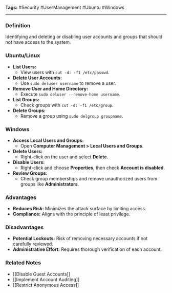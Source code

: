 **Tags:** #Security #UserManagement #Ubuntu #Windows

---

### **Definition**

Identifying and deleting or disabling user accounts and groups that should not have access to the system.

### **Ubuntu/Linux**

- **List Users:**
    - View users with `cut -d: -f1 /etc/passwd`.
- **Delete User Accounts:**
    - Use `sudo deluser username` to remove a user.
- **Remove User and Home Directory:**
    - Execute `sudo deluser --remove-home username`.
- **List Groups:**
    - Check groups with `cut -d: -f1 /etc/group`.
- **Delete Groups:**
    - Remove a group using `sudo delgroup groupname`.

### **Windows**

- **Access Local Users and Groups:**
    - Open **Computer Management > Local Users and Groups**.
- **Delete Users:**
    - Right-click on the user and select **Delete**.
- **Disable Users:**
    - Right-click and choose **Properties**, then check **Account is disabled**.
- **Review Groups:**
    - Check group memberships and remove unauthorized users from groups like **Administrators**.

### **Advantages**

- **Reduces Risk:** Minimizes the attack surface by limiting access.
- **Compliance:** Aligns with the principle of least privilege.

### **Disadvantages**

- **Potential Lockouts:** Risk of removing necessary accounts if not carefully reviewed.
- **Administrative Effort:** Requires thorough verification of each account.

### **Related Notes**

- [[Disable Guest Accounts]]
- [[Implement Account Auditing]]
- [[Restrict Anonymous Access]]